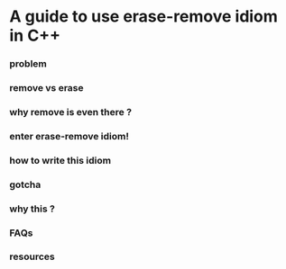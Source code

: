 # A guide to use erase-remove idiom in C++

### problem
### remove vs erase
### why remove is even there ?
### enter erase-remove idiom!
### how to write this idiom
### gotcha
### why this ?
### FAQs
### resources
